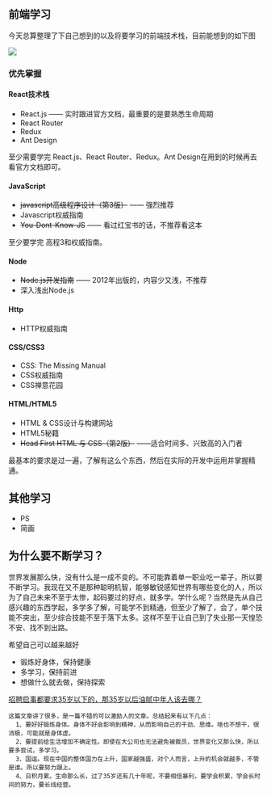 ## 前端学习

今天总算整理了下自己想到的以及将要学习的前端技术栈，目前能想到的如下图

![]([https://github.com/windluo/learningProcess/blob/master/%E5%89%8D%E7%AB%AF.jpg](https://github.com/windluo/learningProcess/blob/master/前端.jpg))

### 优先掌握

#### React技术栈

- React.js —— 实时跟进官方文档，最重要的是要熟悉生命周期
- React Router
- Redux
- Ant Design

至少需要学完 React.js、React Router、Redux。Ant Design在用到的时候再去看官方文档即可。

#### JavaScript

- ~~javascript高级程序设计（第3版）~~ —— 强烈推荐
- Javascript权威指南
- ~~You-Dont-Know-JS~~  —— 看过红宝书的话，不推荐看这本

至少要学完 高程3和权威指南。

#### Node

- ~~Node.js开发指南~~ —— 2012年出版的，内容少又浅，不推荐
- 深入浅出Node.js

#### Http

- HTTP权威指南

#### CSS/CSS3

- CSS: The Missing Manual
- CSS权威指南
- CSS禅意花园

#### HTML/HTML5

- HTML & CSS设计与构建网站
- HTML5秘籍
- ~~Head First HTML 与 CSS（第2版）~~ ——适合时间多、兴致高的入门者

最基本的要求是过一遍，了解有这么个东西，然后在实际的开发中运用并掌握精通。



## 其他学习

- PS
- 简画



## 为什么要不断学习？

世界发展那么快，没有什么是一成不变的。不可能靠着单一职业吃一辈子，所以要不断学习。我现在又不是那种聪明机智，能够敏锐感知世界有哪些变化的人，所以为了自己未来不至于太惨，起码要过的好点，就多学。学什么呢？当然是先从自己感兴趣的东西学起，多学多了解，可能学不到精通，但至少了解了，会了，单个技能不突出，至少综合技能不至于落下太多。这样不至于让自己到了失业那一天惶恐不安、找不到出路。

希望自己可以越来越好

- 锻炼好身体，保持健康
- 多学习，保持前进
- 想做什么就去做，保持探索

[招聘启事都要求35岁以下的，那35岁以后油腻中年人该去哪？](https://mp.weixin.qq.com/s/AXmXQye9_puIFVn_okTEPw)

```
这篇文章讲了很多，是一篇不错的可以激励人的文章。总结起来有以下几点：
  1、要好好锻炼身体。身体不好会影响到精神，从而影响自己的干劲、思维。啥也不想干，很消极，可能就是身体虚。
  2、要提前给生活增加不确定性。即使在大公司也无法避免被裁员，世界变化又那么快，所以要多尝试，多学习。
  3、国运。现在中国的整体国力在上升，国家越强盛，对个人而言，上升的机会就越多，不管是谁。所以要努力跟上。
  4、日积月累。生命那么长，过了35岁还有几十年呢，不要相信暴利，要学会积累，学会长时间的努力，要长线经营。
```

